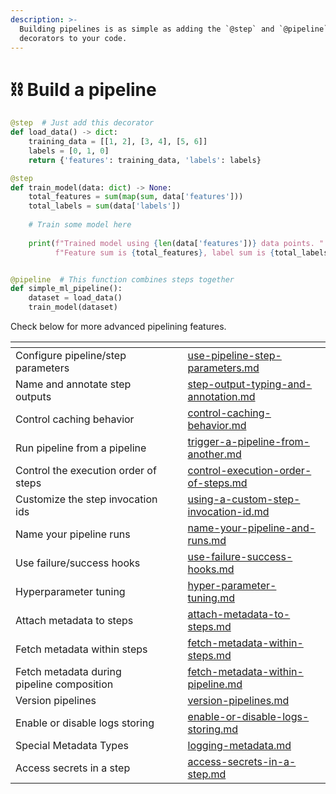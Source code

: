 ```yaml
---
description: >-
  Building pipelines is as simple as adding the `@step` and `@pipeline`
  decorators to your code.
---
```


# ⛓️ Build a pipeline

```python
@step  # Just add this decorator
def load_data() -> dict:
    training_data = [[1, 2], [3, 4], [5, 6]]
    labels = [0, 1, 0]
    return {'features': training_data, 'labels': labels}

@step
def train_model(data: dict) -> None:
    total_features = sum(map(sum, data['features']))
    total_labels = sum(data['labels'])
    
    # Train some model here
    
    print(f"Trained model using {len(data['features'])} data points. "
          f"Feature sum is {total_features}, label sum is {total_labels}")


@pipeline  # This function combines steps together 
def simple_ml_pipeline():
    dataset = load_data()
    train_model(dataset)
```

Check below for more advanced pipelining features.

<table data-view="cards"><thead><tr><th></th><th></th><th></th><th data-hidden data-card-target data-type="content-ref"></th></tr></thead><tbody><tr><td>Configure pipeline/step parameters</td><td></td><td></td><td><a href="use-pipeline-step-parameters.md">use-pipeline-step-parameters.md</a></td></tr><tr><td>Name and annotate step outputs</td><td></td><td></td><td><a href="step-output-typing-and-annotation.md">step-output-typing-and-annotation.md</a></td></tr><tr><td>Control caching behavior</td><td></td><td></td><td><a href="control-caching-behavior.md">control-caching-behavior.md</a></td></tr><tr><td>Run pipeline from a pipeline</td><td></td><td></td><td><a href="trigger-a-pipeline-from-another.md">trigger-a-pipeline-from-another.md</a></td></tr><tr><td>Control the execution order of steps</td><td></td><td></td><td><a href="control-execution-order-of-steps.md">control-execution-order-of-steps.md</a></td></tr><tr><td>Customize the step invocation ids</td><td></td><td></td><td><a href="using-a-custom-step-invocation-id.md">using-a-custom-step-invocation-id.md</a></td></tr><tr><td>Name your pipeline runs</td><td></td><td></td><td><a href="name-your-pipeline-and-runs.md">name-your-pipeline-and-runs.md</a></td></tr><tr><td>Use failure/success hooks</td><td></td><td></td><td><a href="use-failure-success-hooks.md">use-failure-success-hooks.md</a></td></tr><tr><td>Hyperparameter tuning</td><td></td><td></td><td><a href="hyper-parameter-tuning.md">hyper-parameter-tuning.md</a></td></tr><tr><td>Attach metadata to steps</td><td></td><td></td><td><a href="../track-metrics-metadata/attach-metadata-to-steps.md">attach-metadata-to-steps.md</a></td></tr><tr><td>Fetch metadata within steps</td><td></td><td></td><td><a href="../track-metrics-metadata/fetch-metadata-within-steps.md">fetch-metadata-within-steps.md</a></td></tr><tr><td>Fetch metadata during pipeline composition</td><td></td><td></td><td><a href="../track-metrics-metadata/fetch-metadata-within-pipeline.md">fetch-metadata-within-pipeline.md</a></td></tr><tr><td>Version pipelines</td><td></td><td></td><td><a href="version-pipelines.md">version-pipelines.md</a></td></tr><tr><td>Enable or disable logs storing</td><td></td><td></td><td><a href="enable-or-disable-logs-storing.md">enable-or-disable-logs-storing.md</a></td></tr><tr><td>Special Metadata Types</td><td></td><td></td><td><a href="../track-metrics-metadata/logging-metadata.md">logging-metadata.md</a></td></tr><tr><td>Access secrets in a step</td><td></td><td></td><td><a href="../manage-secrets/access-secrets-in-a-step.md">access-secrets-in-a-step.md</a></td></tr></tbody></table>
